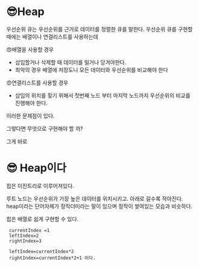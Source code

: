 # 😎Heap


우선순위 큐는  우선순위를 근거로 데이터를 정렬한 큐를 말한다.
우선순위 큐를  구현할 때에는 배열이나 연결리스트를 사용하는데

😍배열을 사용할 경우 

* 삽입할거나 삭제할 때 데이터를 밀거나 당겨야한다.
* 최악의 경우 배열에 저장도니 모든 데이터와 우선순위를 비교해야 한다 

😍연결리스트를 사용할 경우 

* 삽입의 위치를 찾기 위해서 첫번째 노드 부터 마지막 노드까지 우선순위의 비교를 진행해야 한다. 


이러한 문제점이 있다.


그렇다면 무엇으로 구현해야 할 까?

그게 바로 

# 😎 Heap이다


힙은 이진트리로 이루어져있다. 

루트 노드는 우선순위가 가장 높은 데이터를 위치시키고.
아래로 갈수록 작아진다. 
heap이라는 단어자체가 장작더미라는 말이 있으며 
장작이 쌓여있는 모습과 비슷하다. 

힙은 배열로 쉽게 구현할 수 있다. 


```
 currentIndex =1
 leftIndex=2
 rightIndex=3
 
 leftIndex=currentIndex*2
 rightIndex=currentIndex*2+1 이다. 
```




